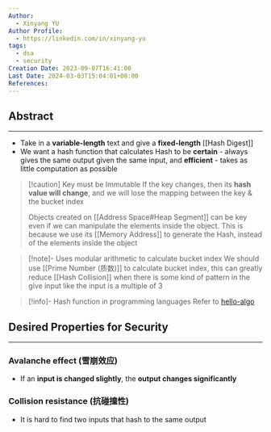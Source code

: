 ```yaml
---
Author:
  - Xinyang YU
Author Profile:
  - https://linkedin.com/in/xinyang-yu
tags:
  - dsa
  - security
Creation Date: 2023-09-07T16:41:00
Last Date: 2024-03-03T15:04:01+08:00
References: 
---
```

## Abstract
---
- Take in a **variable-length** text and give a **fixed-length** [[Hash Digest]]
- We want a hash function that calculates Hash to be **certain** - always gives the same output given the same input, and **efficient** - takes as little computation as possible


>[!caution] Key must be Immutable
> If the key changes, then its **hash value will change**, and we will lose the mapping between the key & the bucket index
> 
> Objects created on [[Address Space#Heap Segment]] can be key even if we can manipulate the elements inside the object. This is because we use its [[Memory Address]] to generate the Hash, instead of the elements inside the object

> [!note]- Uses modular arithmetic to calculate bucket index
> We should use [[Prime Number (质数)]] to calculate bucket index, this can greatly reduce [[Hash Collision]] when there is some kind of pattern in the give input like the input is a multiple of 3


>[!info]- Hash function in programming languages
> Refer to [hello-algo](https://www.hello-algo.com/chapter_hashing/hash_algorithm/#634)

## Desired Properties for Security 
---
### Avalanche effect (雪崩效应)
- If an **input is changed slightly**, the **output changes significantly**

### Collision resistance (抗碰撞性)
- It is hard to find two inputs that hash to the same output